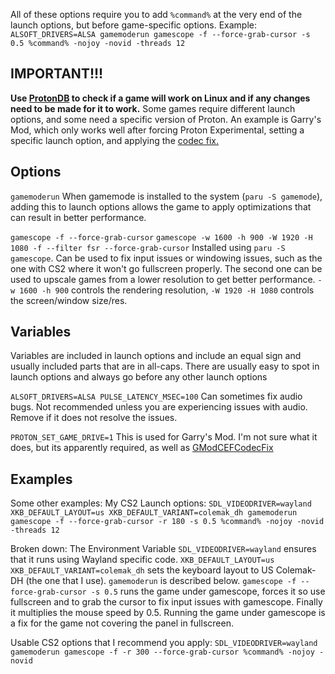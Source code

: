 All of these options require you to add `%command%` at the very end of the launch options, but before game-specific options.
Example: `ALSOFT_DRIVERS=ALSA gamemoderun gamescope -f --force-grab-cursor -s 0.5 %command% -nojoy -novid -threads 12`

## IMPORTANT!!!
 **Use [ProtonDB](https://www.protondb.com/dashboard) to check if a game will work on Linux and if any changes need to be made for it to work.**
 Some games require different launch options, and some need a specific version of Proton. An example is Garry's Mod, which only works well after forcing Proton Experimental, setting a specific launch option, and applying the [codec fix.](https://github.com/solsticegamestudios/GModCEFCodecFix)

## Options
`gamemoderun`
When gamemode is installed to the system (`paru -S gamemode`), adding this to launch options allows the game to apply optimizations that can result in better performance.

`gamescope -f --force-grab-cursor`
`gamescope -w 1600 -h 900 -W 1920 -H 1080 -f --filter fsr --force-grab-cursor`
Installed using `paru -S gamescope`. Can be used to fix input issues or windowing issues, such as the one with CS2 where it won't go fullscreen properly. The second one can be used to upscale games from a lower resolution to get better performance. `-w 1600 -h 900` controls the rendering resolution, `-W 1920 -H 1080` controls the screen/window size/res.

## Variables
Variables are included in launch options and include an equal sign and usually included parts that are in all-caps. There are usually easy to spot in launch options and always go before any other launch options

`ALSOFT_DRIVERS=ALSA PULSE_LATENCY_MSEC=100`
Can sometimes fix audio bugs. Not recommended unless you are experiencing issues with audio. Remove if it does not resolve the issues.

`PROTON_SET_GAME_DRIVE=1`
This is used for Garry's Mod. I'm not sure what it does, but its apparently required, as well as [GModCEFCodecFix](https://github.com/solsticegamestudios/GModCEFCodecFix)

## Examples
Some other examples:
My CS2 Launch options: `SDL_VIDEODRIVER=wayland XKB_DEFAULT_LAYOUT=us XKB_DEFAULT_VARIANT=colemak_dh gamemoderun gamescope -f --force-grab-cursor -r 180 -s 0.5 %command% -nojoy -novid -threads 12`

Broken down: The Environment Variable `SDL_VIDEODRIVER=wayland` ensures that it runs using Wayland specific code.
`XKB_DEFAULT_LAYOUT=us XKB_DEFAULT_VARIANT=colemak_dh` sets the keyboard layout to US Colemak-DH (the one that I use).
`gamemoderun` is described below.
`gamescope -f --force-grab-cursor -s 0.5` runs the game under gamescope, forces it so use fullscreen and to grab the cursor to fix input issues with gamescope. Finally it multiplies the mouse speed by 0.5. Running the game under gamescope is a fix for the game not covering the panel in fullscreen.

Usable CS2 options that I recommend you apply: 
`SDL_VIDEODRIVER=wayland gamemoderun gamescope -f -r 300 --force-grab-cursor %command% -nojoy -novid`

